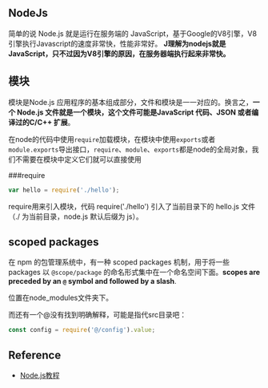 ## NodeJs

简单的说 Node.js 就是运行在服务端的 JavaScript，基于Google的V8引擎，V8引擎执行Javascript的速度非常快，性能非常好。 **J理解为nodejs就是JavaScript，只不过因为V8引擎的原因，在服务器端执行起来非常快。**

## 模块

模块是Node.js 应用程序的基本组成部分，文件和模块是一一对应的。换言之，**一个 Node.js 文件就是一个模块，这个文件可能是JavaScript 代码、JSON 或者编译过的C/C++ 扩展**。 

在node的代码中使用`require`加载模块，在模块中使用`exports`或者`module.exports`导出接口，`require`、`module`、`exports`都是node的全局对象，我们不需要在模块中定义它们就可以直接使用 

###require

```javascript
var hello = require('./hello');
```

require用来引入模块，代码 require('./hello') 引入了当前目录下的 hello.js 文件（./ 为当前目录，node.js 默认后缀为 js）。



 ## scoped packages

在 npm 的包管理系统中，有一种 scoped packages 机制，用于将一些 packages 以 `@scope/package` 的命名形式集中在一个命名空间下面。**scopes are preceded by an `@` symbol and followed by a slash**.

位置在node_modules文件夹下。

而还有一个@没有找到明确解释，可能是指代src目录吧：

```javascript
const config = require('@/config').value;
```



## Reference

- [Node.js教程](https://www.runoob.com/nodejs/nodejs-tutorial.html )